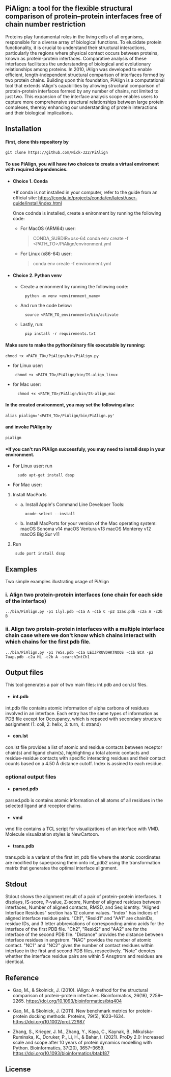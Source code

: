 ## PiAlign: a tool for the flexible structural comparison of protein–protein interfaces free of chain number restriction

Proteins play fundamental roles in the living cells of all organisms, responsible for a diverse array of biological functions. ​To elucidate protein functionality, it is crucial to understand their structural interactions, particularly the regions where physical contact occurs between proteins, known as protein-protein interfaces. Comparative analysis of these interfaces facilitates the understanding of biological and evolutionary relationships among proteins. In 2010, iAlign was developed to enable efficient, length-independent structural comparison of interfaces formed by two protein chains. Building upon this foundation, PiAlign is a computational tool that extends iAlign's capabilities by allowing structural comparison of protein-protein interfaces formed by any number of chains, not limited to just two. This expansion of the interface analysis scope enables users to capture more comprehensive structural relationships between large protein complexes, thereby enhancing our understanding of protein interactions and their biological implications.


## Installation

#### First, clone this repository by

	git clone https://github.com/Nick-322/PiAlign

#### To use PiAlign, you will have two choices to create a virtual enviroment with required dependencies.

* #### Choice 1. Conda

	*If conda is not installed in your computer, refer to the guide from an official site:
	https://conda.io/projects/conda/en/latest/user-guide/install/index.html


	Once codnda is installed, create a enironment by running the following code:
	* For MacOS (ARM64) user:
		> CONDA_SUBDIR=osx-64 conda env create -f <PATH_TO>/PiAlign/environment.yml


	* For Linux (x86-64) user:
		> conda env create -f environment.yml


* #### Choice 2. Python venv
	* Create a enironment by running the following code:

			python -m venv <environment_name>


	* And run the code below:

			source <PATH_TO_environment>/bin/activate


	* Lastly, run:

			pip install -r requirements.txt


#### Make sure to make the python/binary file executable by running: 

	chmod +x <PATH_TO>/PiAlign/bin/PiAlign.py
	
	
 * for Linux user:
 	
		chmod +x <PATH_TO>/PiAlign/bin/IS-align_linux
	
* for Mac user:
 			
		chmod +x <PATH_TO>/PiAlign/bin/IS-align_mac


#### In the created environment, you may set the following alias:

	alias pialign='<PATH_TO>/PiAlign/bin/PiAlign.py'

#### and invoke PiAlign by

  	pialign


#### *If you can't run PiAlign successfuly, you may need to install dssp in your environment. ###
* For Linux user: run 

		sudo apt-get install dssp

* For Mac user:
1. Install MacPorts
	* a. Install Apple's Command Line Developer Tools: 
	    		
			xcode-select --install
	  
	* b. Install MacPorts for your version of the Mac operating system:
			macOS Sonoma v14
			macOS Ventura v13
			macOS Monterey v12
			macOS Big Sur v11

2. Run 			

		sudo port install dssp

## Examples

Two simple examples illustrating usage of PiAlign

### i. Align two protein-protein interfaces (one chain for each side of the interface)

	../bin/PiAlign.py -p1 1lyl.pdb -c1a A -c1b C -p2 12as.pdb -c2a A -c2b B



### ii. Align two protein-protein interfaces with a multiple interface chain case where we don't know which chains interact with which chains for the first pdb file.

	../bin/PiAlign.py -p1 7e5s.pdb -c1a LEIJPRUVDHKTNOQS -c1b BCA -p2 7uap.pdb -c2a HL -c2b A -searchIntCh1



## Output files

This tool generates a pair of two main files: int.pdb and con.lst files.

* #### int.pdb 

int.pdb file contains atomic information of alpha carbons of residues involved in an interface. Each entry has the same types of information as PDB file except for Occupancy, which is repaced with secondary structure assignment (1: coil, 2: helix, 3: turn, 4: strand)

* #### con.lst

con.lst file provides a list of atomic and residue contacts between receptor chain(s) and ligand chain(s), highlighting a total atomic contacts and residue-residue contacts with specific interacting residues and their contact counts based on a 4.50 Å distance cutoff. Index is assined to each residue.

### optional output files

* #### parsed.pdb

parsed.pdb is contains atomic information of all atoms of all residues in the selected ligand and receptor chains.

* #### vmd

vmd file contains a TCL script for visualizations of an interface with VMD. Molecule visualization styles is NewCartoon.

* #### trans.pdb

trans.pdb is a variant of the first int_pdb file where the atomic coordinates are modified by superposing them onto int_pdb2 using the transformation matrix that generates the optimal interface alignment.


## Stdout

Stdout shows the alignment result of a pair of protein-protein interfaces. It displays, IS-score, P-value, Z-score, Number of aligned residues between interfaces, Number of aligned contacts, RMSD, and Seq identity. "Aligned Interface Residues" section has 12 column values. "Index" has indices of aligned interface residue pairs. "Ch1", "Resid1" and "AA1" are chainIDs, residue IDs, and 3 letter abbreviations of corresponding amino acids for the interface of the first PDB file. "Ch2", "Resid2" and "AA2" are for the interface of the second PDB file. "Distance" provides the distance between interface residues in angstrom. "NAC" provides the number of atomic contact. "NC1" and "NC2" gives the number of contact residues within interface in the first and second PDB files, respectively. "Note" denotes whether the interface residue pairs are within 5 Ansgtrom and residues are identical.

## Reference

- Gao, M., & Skolnick, J. (2010). iAlign: A method for the structural comparison of protein–protein interfaces. Bioinformatics, 26(18), 2259–2265. https://doi.org/10.1093/bioinformatics/btq404

- Gao, M., & Skolnick, J. (2011). New benchmark metrics for protein-protein docking methods. Proteins, 79(5), 1623–1634. https://doi.org/10.1002/prot.22987

- Zhang, S., Krieger, J. M., Zhang, Y., Kaya, C., Kaynak, B., Mikulska-Ruminska, K., Doruker, P., Li, H., & Bahar, I. (2021). ProDy 2.0: Increased scale and scope after 10 years of protein dynamics modelling with Python. Bioinformatics, 37(20), 3657–3659. https://doi.org/10.1093/bioinformatics/btab187


## License
